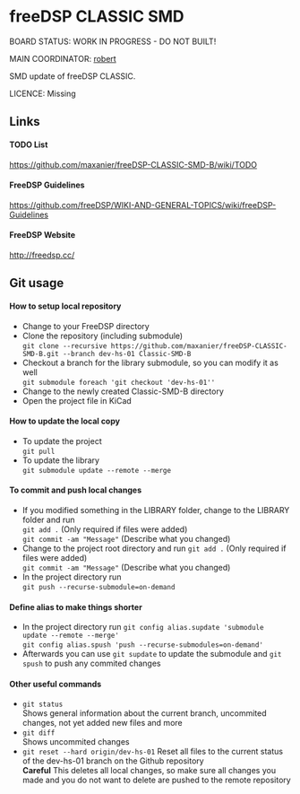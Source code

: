 # freeDSP CLASSIC SMD

BOARD STATUS: WORK IN PROGRESS - DO NOT BUILT!

MAIN COORDINATOR: [robert](https://github.com/FreeDSP-Robert)

SMD update of freeDSP CLASSIC.

LICENCE: Missing

## Links

#### TODO List
https://github.com/maxanier/freeDSP-CLASSIC-SMD-B/wiki/TODO

#### FreeDSP Guidelines
https://github.com/freeDSP/WIKI-AND-GENERAL-TOPICS/wiki/freeDSP-Guidelines

#### FreeDSP Website
http://freedsp.cc/

## Git usage

#### How to setup local repository
- Change to your FreeDSP directory
- Clone the repository (including submodule)  
 `git clone --recursive https://github.com/maxanier/freeDSP-CLASSIC-SMD-B.git --branch dev-hs-01 Classic-SMD-B`
- Checkout a branch for the library submodule, so you can modify it as well  
  `git submodule foreach 'git checkout 'dev-hs-01''`
- Change to the newly created Classic-SMD-B directory
- Open the project file in KiCad

#### How to update the local copy
- To update the project  
  `git pull`
- To update the library  
  `git submodule update --remote --merge`

#### To commit and push local changes
- If you modified something in the LIBRARY folder, change to the LIBRARY folder and run  
  `git add .` (Only required if files were added)  
  `git commit -am "Message"`  (Describe what you changed)  
- Change to the project root directory and run
  `git add .` (Only required if files were added)  
  `git commit -am "Message"`  (Describe what you changed)    
- In the project directory run  
  `git push --recurse-submodule=on-demand`  

#### Define alias to make things shorter
- In the project directory run
  `git config alias.supdate 'submodule update --remote --merge'`  
  `git config alias.spush 'push --recurse-submodules=on-demand'`  
- Afterwards you can use `git supdate` to update the submodule and `git spush` to push any commited changes  

#### Other useful commands
- `git status`  
  Shows general information about the current branch, uncommited changes, not yet added new files and more
- `git diff`  
  Shows uncommited changes
- `git reset --hard origin/dev-hs-01`
  Reset all files to the current status of the dev-hs-01 branch on the Github repository  
  **Careful** This deletes all local changes, so make sure all changes you made and you do not want to delete are pushed to the remote repository
